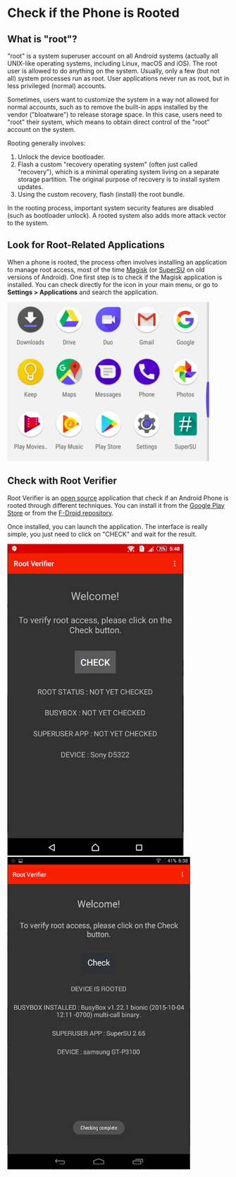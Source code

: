 # Check if the Phone is Rooted

## What is "root"?

"root" is a system superuser account on all Android systems (actually all UNIX-like operating systems, including Linux, macOS and iOS). The root user is allowed to do anything on the system. Usually, only a few (but not all) system processes run as root. User applications never run as root, but in less privileged (normal) accounts.

Sometimes, users want to customize the system in a way not allowed for normal accounts, such as to remove the built-in apps installed by the vendor ("bloatware") to release storage space. In this case, users need to "root" their system, which means to obtain direct control of the "root" account on the system.

Rooting generally involves:

1. Unlock the device bootloader.
2. Flash a custom "recovery operating system" (often just called "recovery"), which is a minimal operating system living on a separate storage partition. The original purpose of recovery is to install system updates.
3. Using the custom recovery, flash (install) the root bundle.

In the rooting process, important system security features are disabled (such as bootloader unlock). A rooted system also adds more attack vector to the system.

## Look for Root-Related Applications

When a phone is rooted, the process often involves installing an application to manage root access, most of the time [Magisk](https://github.com/topjohnwu/Magisk) (or [SuperSU](http://www.supersu.com/) on old versions of Android). One first step is to check if the Magisk application is installed. You can check directly for the icon in your main menu, or go to **Settings > Applications** and search the application.

![](../img/supersu.png)

## Check with Root Verifier

Root Verifier is an [open source](https://github.com/abcdjdj/RootVerifier-APP) application that check if an Android Phone is rooted through different techniques. You can install it from the [Google Play Store](https://play.google.com/store/apps/details?id=com.abcdjdj.rootverifier) or from the [F-Droid repository](https://f-droid.org/packages/com.abcdjdj.rootverifier/).

Once installed, you can launch the application. The interface is really simple, you just need to click on "CHECK" and wait for the result.

![](../img/rootverifier1.png) ![](../img/rootverifier2.png)
